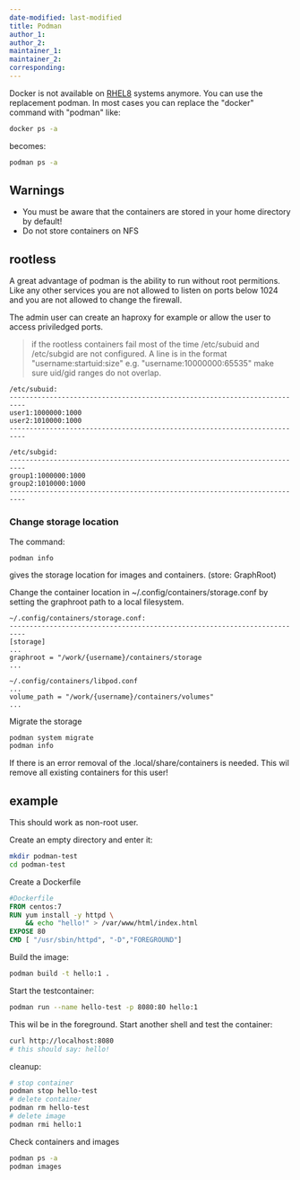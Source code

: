 ```yaml
---
date-modified: last-modified
title: Podman
author_1:
author_2:
maintainer_1:
maintainer_2:
corresponding:
---
```


Docker is not available on [RHEL8](https://www.redhat.com/en/enterprise-linux-8) systems anymore. You can use the replacement podman.
In most cases you can replace the "docker" command with "podman"
like:
```bash
docker ps -a
```
becomes:
```bash
podman ps -a
``` 

## Warnings
- You must be aware that the containers are stored in your home directory by default!
- Do not store containers on NFS

## rootless

A great advantage of podman is the ability to run without root permitions.
Like any other services you are not allowed to listen on ports below 1024 and you are not allowed to change the firewall.

The admin user can create an haproxy for example or allow the user to access priviledged ports.

> if the rootless containers fail most of the time /etc/subuid and /etc/subgid are not configured.
> A line is in the format "username:startuid:size" e.g. "username:10000000:65535"
> make sure uid/gid ranges do not overlap.

```
/etc/subuid:
--------------------------------------------------------------------------
user1:1000000:1000
user2:1010000:1000
--------------------------------------------------------------------------

/etc/subgid:
--------------------------------------------------------------------------
group1:1000000:1000
group2:1010000:1000
--------------------------------------------------------------------------
```

### Change storage location
The command:
```
podman info
```
gives the storage location for images and containers. (store: GraphRoot)

Change the container location in ~/.config/containers/storage.conf by setting the graphroot path to a local filesystem.

```
~/.config/containers/storage.conf:
--------------------------------------------------------------------------
[storage]
...
graphroot = "/work/{username}/containers/storage
...

~/.config/containers/libpod.conf
...
volume_path = "/work/{username}/containers/volumes"
...
```

Migrate the storage
```bash
podman system migrate
podman info
```

If there is an error removal of the .local/share/containers is needed. This wil remove all existing containers for this user!

## example
This should work as non-root user.

Create an empty directory and enter it:
```bash
mkdir podman-test
cd podman-test
```
Create a Dockerfile
```Dockerfile
#Dockerfile
FROM centos:7
RUN yum install -y httpd \
    && echo "hello!" > /var/www/html/index.html
EXPOSE 80
CMD [ "/usr/sbin/httpd", "-D","FOREGROUND"]
```
Build the image:
```bash
podman build -t hello:1 .
```
Start the testcontainer:
```bash
podman run --name hello-test -p 8080:80 hello:1
```
This wil be in the foreground.
Start another shell and test the container:
```bash
curl http://localhost:8080
# this should say: hello!
```
cleanup:
```bash
# stop container
podman stop hello-test
# delete container
podman rm hello-test
# delete image
podman rmi hello:1
```
Check containers and images
```bash
podman ps -a
podman images
```
